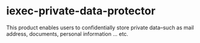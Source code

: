 # iexec-private-data-protector
 This product enables users to confidentially store private data–such as mail address, documents, personal information ... etc.
